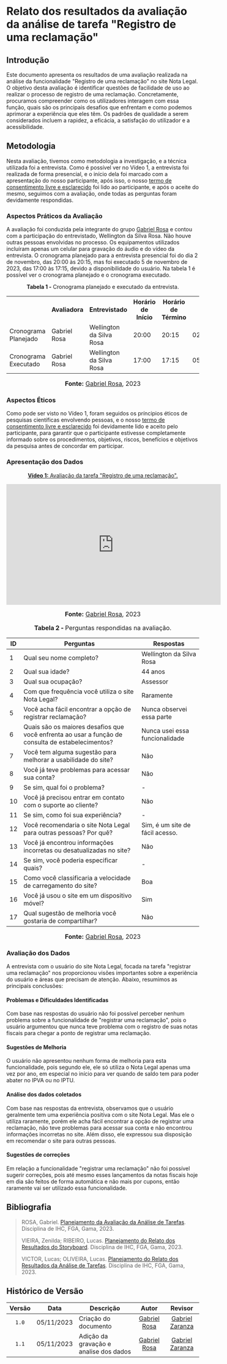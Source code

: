 # Relato dos resultados da avaliação da análise de tarefa "Registro de uma reclamação"

## Introdução

Este documento apresenta os resultados de uma avaliação realizada na análise da funcionalidade "Registro de uma reclamação" no site Nota Legal. O objetivo desta avaliação é identificar questões de facilidade de uso ao realizar o processo de registro de uma reclamação. Concretamente, procuramos compreender como os utilizadores interagem com essa função, quais são os principais desafios que enfrentam e como podemos aprimorar a experiência que eles têm. Os padrões de qualidade a serem considerados incluem a rapidez, a eficácia, a satisfação do utilizador e a acessibilidade.

## Metodologia

Nesta avaliação, tivemos como metodologia a investigação, e a técnica utilizada foi a entrevista. Como é possível ver no Vídeo 1, a entrevista foi realizada de forma presencial, e o início dela foi marcado com a apresentação do nosso participante, após isso, o nosso [termo de consentimento livre e esclarecido](https://github.com/Interacao-Humano-Computador/2023.2-NotaLegal/blob/main/docs/design-avaliacao-desenvolvimento/planejamento_analise_tarefas.md#d---decidir-as-quest%C3%B5es-%C3%A9ticas) foi lido ao participante, e após o aceite do mesmo, seguimos com a avaliação, onde todas as perguntas foram devidamente respondidas.

### Aspectos Práticos da Avaliação

A avaliação foi conduzida pela integrante do grupo [Gabriel Rosa](https://github.com/gabrielrosa09) e contou com a participação do entrevistado, Wellington da Silva Rosa. Não houve outras pessoas envolvidas no processo. Os equipamentos utilizados incluíram apenas um celular para gravação do áudio e do vídeo da entrevista. O cronograma planejado para a entrevista presencial foi do dia 2 de novembro, das 20:00 às 20:15, mas foi executado 5 de novembro de 2023, das 17:00 às 17:15, devido a disponibilidade do usuário. Na tabela 1 é possível ver o cronograma planejado e o cronograma executado.

<div align="center">
<p><b>Tabela 1 -</b> Cronograma planejado e executado da entrevista.</p>
  
  <table>
  <tr>
    <th></th>
    <th>Avaliadora</th>
    <th>Entrevistado</th>
    <th>Horário de Início</th>
    <th>Horário de Término</th>
    <th>Data</th>
    <th>Local</th>
  </tr>
  <tr>
    <td>Cronograma Planejado</td>
    <td>Gabriel Rosa</td>
    <td>Wellington da Silva Rosa</td>
    <td>20:00</td>
    <td>20:15</td>
    <td>02/11/2023</td>
    <td>Presencial</td>
  </tr>
  <tr>
    <td>Cronograma Executado</td>
    <td>Gabriel Rosa</td>
    <td>Wellington da Silva Rosa</td>
    <td>17:00</td>
    <td>17:15</td>
    <td>05/11/2023</td>
    <td>Presencial</td>
  </tr>
</table>

<font size="3"><p style="text-align: center"><b>Fonte:</b> <a href="https://github.com/gabrielrosa09">Gabriel Rosa</a>, 2023</p></font>
</div>


### Aspectos Éticos

Como pode ser visto no Vídeo 1, foram seguidos os príncipios éticos de pesquisas científicas envolvendo pessoas, e o nosso [termo de consentimento livre e esclarecido](https://github.com/Interacao-Humano-Computador/2023.2-NotaLegal/blob/main/docs/design-avaliacao-desenvolvimento/planejamento_analise_tarefas.md#d---decidir-as-quest%C3%B5es-%C3%A9ticas) foi devidamente lido e aceito pelo participante, para garantir que o participante estivesse completamente informado sobre os procedimentos, objetivos, riscos, benefícios e objetivos da pesquisa antes de concordar em participar. 

### Apresentação dos Dados

<div align="center">
  
<p style="text-align: center"><a href="https://www.youtube.com/watch?v=DvJswIlwRtM" target="blanket"><b>Vídeo 1:</b> Avaliação da tarefa "Registro de uma reclamação".</a></p>

<iframe width="560" height="315" src="https://www.youtube.com/watch?v=DvJswIlwRtM" title="Apresentação 3" frameborder="0" allow="accelerometer; autoplay; clipboard-write; encrypted-media; gyroscope; picture-in-picture" allowfullscreen></iframe>

<font size="3"><p style="text-align: center"><b>Fonte:</b> <a href="https://github.com/gabrielrosa09">Gabriel Rosa</a>, 2023</p></font>

</div>

<div align="center">
    <font size="3"><p style="text-align: center"><b>Tabela 2 - </b> Perguntas respondidas na avaliação.</p></font>
    <table>
        <thead>
            <tr>
                <th>ID</th>
                <th>Perguntas</th>
                <th>Respostas</th>
            </tr>
        </thead>
        <tbody>
            <tr>
                <td>1</td>
                <td>Qual seu nome completo?</td>
                <td>Wellington da Silva Rosa</td>
            </tr>
            <tr>
                <td>2</td>
                <td>Qual sua idade?</td>
                <td>44 anos</td>
            </tr>
            <tr>
                <td>3</td>
                <td>Qual sua ocupação?</td>
                <td>Assessor</td>
            </tr>
            <tr>
                <td>4</td>
                <td>Com que frequência você utiliza o site Nota Legal?</td>
                <td>Raramente</td>
            </tr>
            <tr>
                <td>5</td>
                <td>Você acha fácil encontrar a opção de registrar reclamação?</td>
                <td>Nunca observei essa parte</td>
            </tr>
            <tr>
                <td>6</td>
                <td>Quais são os maiores desafios que você enfrenta ao usar a função de consulta de estabelecimentos?</td>
                <td>Nunca usei essa funcionalidade</td>
            </tr>
            <tr>
                <td>7</td>
                <td>Você tem alguma sugestão para melhorar a usabilidade do site?</td>
                <td>Não</td>
            </tr>
            <tr>
                <td>8</td>
                <td>Você já teve problemas para acessar sua conta?</td>
                <td>Não</td>
            </tr>
            <tr>
                <td>9</td>
                <td>Se sim, qual foi o problema?</td>
                <td>-</td>
            </tr>
            <tr>
                <td>10</td>
                <td>Você já precisou entrar em contato com o suporte ao cliente?</td>
                <td>Não</td>
            </tr>
            <tr>
                <td>11</td>
                <td>Se sim, como foi sua experiência?</td>
                <td>-</td>
            </tr>
            <tr>
                <td>12</td>
                <td>Você recomendaria o site Nota Legal para outras pessoas? Por quê?</td>
                <td>Sim, é um site de fácil acesso.</td>
            </tr>
            <tr>
                <td>13</td>
                <td>Você já encontrou informações incorretas ou desatualizadas no site?</td>
                <td>Não</td>
            </tr>
            <tr>
                <td>14</td>
                <td>Se sim, você poderia especificar quais?</td>
                <td>-</td>
            </tr>
            <tr>
                <td>15</td>
                <td>Como você classificaria a velocidade de carregamento do site?</td>
                <td>Boa</td>
            </tr>
            <tr>
                <td>16</td>
                <td>Você já usou o site em um dispositivo móvel?</td>
                <td>Sim</td>
            </tr>
            <tr>
                <td>17</td>
                <td>Qual sugestão de melhoria você gostaria de compartilhar?</td>
                <td>Não</td>
            </tr>
        </tbody>
    </table>
    <font size="3"><p style="text-align: center"><b>Fonte:</b> <a href="https://github.com/gabrielrosa09">Gabriel Rosa</a>, 2023</p></font>
</div>

### Avaliação dos Dados
A entrevista com o usuário do site Nota Legal, focada na tarefa "registrar uma reclamação" nos proporcionou visões importantes sobre a experiência do usuário e áreas que precisam de atenção. Abaixo, resumimos as principais conclusões:

#### Problemas e Dificuldades Identificadas

Com base nas respostas do usuário não foi possível perceber nenhum problema sobre a funcionalidade de "registrar uma reclamação", pois o usuário argumentou que nunca teve problema com o registro de suas notas fiscais para chegar a ponto de registrar uma reclamação.

#### Sugestões de Melhoria

O usuário não apresentou nenhum forma de melhoria para esta funcionalidade, pois segundo ele, ele só utiliza o Nota Legal apenas uma vez por ano, em especial no início para ver quando de saldo tem para poder abater no IPVA ou no IPTU.

#### Análise dos dados coletados
Com base nas respostas da entrevista, observamos que o usuário geralmente tem uma experiência positiva com o site Nota Legal. Mas ele o utiliza raramente, porém ele acha fácil encontrar a opção de registrar uma reclamação, não teve problemas para acessar sua conta e não encontrou informações incorretas no site. Além disso, ele expressou sua disposição em recomendar o site para outras pessoas.


#### Sugestões de correções

Em relação a funcionalidade "registrar uma reclamação" não foi possível sugerir correções, pois até mesmo esses lançamentos da notas fiscais hoje em dia são feitos de forma automática e não mais por cupons, então raramente vai ser utilizado essa funcionalidade.

## Bibliografia
> ROSA, Gabriel. [Planejamento da Avaliação da Análise de Tarefas](https://github.com/Interacao-Humano-Computador/2023.2-NotaLegal/blob/main/docs/design-avaliacao-desenvolvimento/planejamento_analise_tarefas.md). Disciplina de IHC, FGA, Gama, 2023.
>
> VIEIRA, Zenilda; RIBEIRO, Lucas. [Planejamento do Relato dos Resultados do Storyboard](https://github.com/Interacao-Humano-Computador/2023.2-NotaLegal/blob/main/docs/design-avaliacao-desenvolvimento/planejamento-relato_storyboard.md#planejamento-do-relato-dos-resultados-da-avalia%C3%A7%C3%A3o-do-storyboard). Disciplina de IHC, FGA, Gama, 2023.
>
> VICTOR, Lucas; OLIVEIRA, Lucas. [Planejamento do Relato dos Resultados da Análise de Tarefas](https://github.com/Interacao-Humano-Computador/2023.2-NotaLegal/blob/main/docs/design-avaliacao-desenvolvimento/planejamento_relato_tarefas2.md). Disciplina de IHC, FGA, Gama, 2023.

## Histórico de Versão

| Versão | Data       | Descrição            |                       Autor                        |                     Revisor                      |
| :----: | ---------- | -------------------- | :------------------------------------------------: | :----------------------------------------------: |
| `1.0`  | 05/11/2023 | Criação do documento |  [Gabriel Rosa](https://github.com/gabrielrosa09) | [Gabriel Zaranza](https://github.com/GZaranza) |
| `1.1`  | 05/11/2023 | Adição da gravação e analise dos dados |  [Gabriel Rosa](https://github.com/gabrielrosa09) | [Gabriel Zaranza](https://github.com/GZaranza) |

